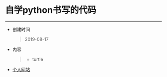 # 自学python书写的代码
----------------------
* 创建时间
  > 2019-08-17
* 内容
  > * turtle
* [个人网站](http://vm.cau.edu.cn/~s2018308250122/自我介绍.html)
